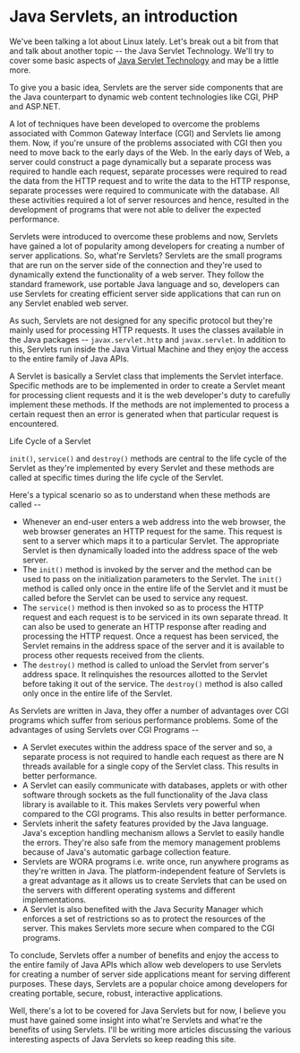 # Java Servlets, an introduction

We've been talking a lot about Linux lately. Let's break out a bit from that and talk about another topic -- the Java Servlet Technology. We'll try to cover some basic aspects of <a href="http://java.sun.com/products/servlet/">Java Servlet Technology</a> and may be a little more.

To give you a basic idea, Servlets are the server side components that are the Java counterpart to dynamic web content technologies like CGI, PHP and ASP.NET.

A lot of techniques have been developed to overcome the problems associated with Common Gateway Interface (CGI) and Servlets lie among them. Now, if you're unsure of the problems associated with CGI then you need to move back to the early days of the Web. In the early days of Web, a server could construct a page dynamically but a separate process was required to handle each request, separate processes were required to read the data from the HTTP request and to write the data to the HTTP response, separate processes were required to communicate with the database. All these activities required a lot of server resources and hence, resulted in the development of programs that were not able to deliver the expected performance.

Servlets were introduced to overcome these problems and now, Servlets have gained a lot of popularity among developers for creating a number of server applications. So, what're Servlets? Servlets are the small programs that are run on the server side of the connection and they're used to dynamically extend the functionality of a web server. They follow the standard framework, use portable Java language and so, developers can use Servlets for creating efficient server side applications that can run on any Servlet enabled web server.

As such, Servlets are not designed for any specific protocol but they're mainly used for processing HTTP requests. It uses the classes available in the Java packages -- `javax.servlet.http` and `javax.servlet`. In addition to this, Servlets run inside the Java Virtual Machine and they enjoy the access to the entire family of Java APIs.

A Servlet is basically a Servlet class that implements the Servlet interface. Specific methods are to be implemented in order to create a Servlet meant for processing client requests and it is the web developer's duty to carefully implement these methods. If the methods are not implemented to process a certain request then an error is generated when that particular request is encountered.

Life Cycle of a Servlet

`init()`, `service()` and `destroy()` methods are central to the life cycle of the Servlet as they're implemented by every Servlet and these methods are called at specific times during the life cycle of the Servlet.

Here's a typical scenario so as to understand when these methods are called --

* Whenever an end-user enters a web address into the web browser, the web browser generates an HTTP request for the same. This request is sent to a server which maps it to a particular Servlet. The appropriate Servlet is then dynamically loaded into the address space of the web server.
* The `init()` method is invoked by the server and the method can be used to pass on the initialization parameters to the Servlet. The `init()` method is called only once in the entire life of the Servlet and it must be called before the Servlet can be used to service any request.
* The `service()` method is then invoked so as to process the HTTP request and each request is to be serviced in its own separate thread. It can also be used to generate an HTTP response after reading and processing the HTTP request. Once a request has been serviced, the Servlet remains in the address space of the server and it is available to process other requests received from the clients.
* The `destroy()` method is called to unload the Servlet from server's address space. It relinquishes the resources allotted to the Servlet before taking it out of the service. The `destroy()` method is also called only once in the entire life of the Servlet.

As Servlets are written in Java, they offer a number of advantages over CGI programs which suffer from serious performance problems. Some of the advantages of using Servlets over CGI Programs --

* A Servlet executes within the address space of the server and so, a separate process is not required to handle each request as there are N threads available for a single copy of the Servlet class. This results in better performance.
* A Servlet can easily communicate with databases, applets or with other software through sockets as the full functionality of the Java class library is available to it. This makes Servlets very powerful when compared to the CGI programs. This also results in better performance.
* Servlets inherit the safety features provided by the Java language. Java's exception handling mechanism allows a Servlet to easily handle the errors. They're also safe from the memory management problems because of Java's automatic garbage collection feature.
* Servlets are WORA programs i.e. write once, run anywhere programs as they're written in Java. The platform-independent feature of Servlets is a great advantage as it allows us to create Servlets that can be used on the servers with different operating systems and different implementations.
* A Servlet is also benefited with the Java Security Manager which enforces a set of restrictions so as to protect the resources of the server. This makes Servlets more secure when compared to the CGI programs.

To conclude, Servlets offer a number of benefits and enjoy the access to the entire family of Java APIs which allow web developers to use Servlets for creating a number of server side applications meant for serving different purposes. These days, Servlets are a popular choice among developers for creating portable, secure, robust, interactive applications. 

Well, there's a lot to be covered for Java Servlets but for now, I believe you must have gained some insight into what're Servlets and what're the benefits of using Servlets. I'll be writing more articles discussing the various interesting aspects of Java Servlets so keep reading this site.
